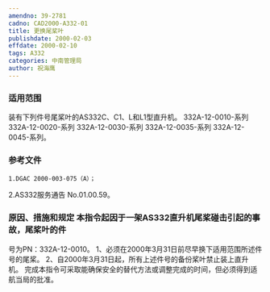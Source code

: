 ```yaml
---
amendno: 39-2781
cadno: CAD2000-A332-01
title: 更换尾桨叶
publishdate: 2000-02-03
effdate: 2000-02-10
tags: A332
categories: 中南管理局
author: 祝海鹰
---
```


### 适用范围 
装有下列件号尾桨叶的AS332C、C1、L和L1型直升机。 332A-12-0010-系列 332A-12-0020-系列 332A-12-0030-系列 332A-12-0035-系列 332A-12-0045-系列。

### 参考文件
    1.DGAC 2000-003-075（A）；
 2.AS332服务通告 No.01.00.59。


### 原因、措施和规定 本指令起因于一架AS332直升机尾桨碰击引起的事故，尾桨叶的件
号为PN：332A-12-0010。 1、必须在2000年3月31日前尽早换下适用范围所述件号的尾桨。     2、自2000年3月31日起，所有上述件号的备份桨叶禁止装上直升
机。     完成本指令可采取能确保安全的替代方法或调整完成的时间，但必须得到适航当局的批准。
  
